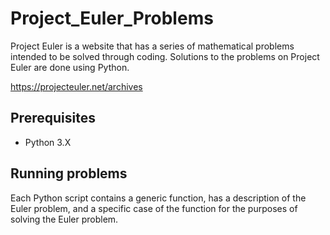 # Project_Euler_Problems
Project Euler is a website that has a series of mathematical problems intended to be solved through coding. Solutions to the problems on Project Euler are done using Python.

https://projecteuler.net/archives

## Prerequisites
* Python 3.X

## Running problems
Each Python script contains a generic function, has a description of the Euler problem, and a specific case of the function for the purposes of solving the Euler problem.
